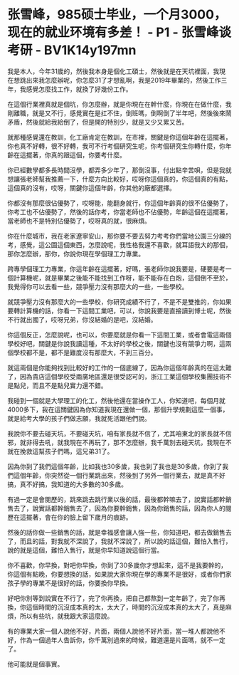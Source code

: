 # 张雪峰，985硕士毕业，一个月3000，现在的就业环境有多差！ - P1 - 张雪峰谈考研 - BV1K14y197mn

我是本人，今年31歲的，然後我本身是個化工碩士，然後就是在天坑裡面，我現在想跳出來我怎麼辦呢，你怎麼31了才想亂啊，我是2019年畢業的，然後工作三年，我感覺怎麼找工作，就換了好幾份工作。

在這個行業裡真就是個坑，你怎麼辦，就是你現在在幹什麼，你現在在做什麼，我剛離職，就是又不行，感覺實在是扛不住，倒班嗎，倒啊倒了半年吧，然後後來鬧矛盾，然後就給我給倒了，但是開的特別少，就是又少又累又苦。

就那種感覺還在教訓，化工廠肯定在教訓，在市裡，關鍵是你這個年齡在這擺著，你也真不好轉，很不好轉，我可不行考個研究生呢，你考個研究生你轉什麼，你年齡在這擺著，你真的跟這個，你要考什麼。

你已經數學都多長時間沒學，都弄多少年了，那倒沒事，付出點辛苦唄，但是我就想讓張老師幫我推薦一下，什麼方向比較好，哎呀你這個真的，你這個真的有點，這個真的沒有，哎呀，關鍵你這個年齡，你其他的廠都選擇。

你都沒有那麼很佔優勢了，哎呀能，能翻身就行，你這個年齡真的很不佔優勢了，你考工也不佔優勢了，然後的話你考，你當老師也不佔優勢，年齡這個在這擺著，當老師也不是特別佔優勢了，哎呀真的就，很麻煩。

你在什麼城市，我在老家遼寧安山，那你要不要去努力考考你們當地公園三分線的考，感覺，這公園這個東西，怎麼說呢，我性格我還不喜歡，就耳語我大的那個，那你怎麼辦，那你，你說你現在學個理工力專業。

跨專學個理工力專業，你這年齡在這擺著，好嗎，張老師你說我要是，硬要是考一個計算機呢，就是畢業之後能不能找到工作呀，能不能存在白炮，這個倒不至於，我覺得你可以去看一些，競爭壓力沒有那麼大的一些，一些學校。

就競爭壓力沒有那麼大的一些學校，你研究成績不行了，不是不是雙推的，你如果要轉計算機的話，你看一下這間工業吧，可以，你說我要是直接讀到博士呢，然後不行就出國了，哎呀兄弟，你沒結婚的是吧，沒結婚。

你這個反正，怎麼說呢，也可以，你要麼就是你看一下這間工業，或者會電這兩個學校好吧，關鍵是你說我讀這種，不太好的學校之後，關鍵也沒有競爭力啊，這兩個學校都不是，都不是難度沒有那麼大，不到三百分。

就這兩個是你能夠找到比較好的工作的一個底線了，因為你這個年齡真的在這太難了，因為貴店這個學校受兩廣地區還是很受認可的，浙江工業這個學校集團技術不是點兒，而且不是點兒實力還不錯。

我碰到一個就是大學理工的化工，然後他還在當操作工人，你知道吧，每個月就4000多下，我在這關鍵因為你知道我現在還做一個，那個升學規劃這麼一個事，就是給考大學的孩子們做志願，我就死活跟他們說。

我說你不要去碰天坑，不要碰天坑，咱有家長就不信了，尤其咱東北的家長就不信邪，就非得去吼，就我現在不再玩了，那不怎麼辦，我千萬別去碰天坑，我現在不就在挽救這幫孩子們嗎，這兄弟31了。

因為你到了我們這個年齡，比如我也30多歲，我也到了我也是30多歲，你到了我們這個年齡，你突然從一個行業跳出來，然後到了另外一個行業去，就是真不好搞，真不好搞，我知道的大多數的30多歲。

有過一定是會閱歷的，跳來跳去跳行業以後的話，最後都幹嘛去了，說實話都幹銷售去了，說實話都幹銷售去了，因為你要幹銷售，因為你銷售的話，因為你人的閱歷在這擺著，會在你的臉上留下歲月的痕跡。

然後的話你做一些銷售的話，就是幸福感會讓人強一些，你知道吧，都去做銷售去了，而且的話，對我就不深說了，我就不深說了，所以說的話這個，難怕入售行，說的就是這個，難怕入售行，就是你早知道說這個行當。

你不喜歡，你早換，對吧你早換，你到了30多歲你才想起來，這不是我要幹的，你這個有點晚，你要想換的話，如果說大家你現在學的專業不是很好，或者你們家孩子學的專業不是很好的話，你要換你早換。

好吧你別等到說實在不行了，完了你再換，把自己都熬到一定年齡了，完了你再換，你這個時間的沉沒成本真的太，太大了，時間的沉沒成本真的太大了，真是麻煩，所以有些坑，就我跟大家這麼說。

有的專業大家一個人說他不好，片面，兩個人說他不好片面，當一堆人都說他不好，作為一個過年人告訴你，你千萬別過來的時候，難道還是片面嗎，就不一定了。

他可能就是個事實。